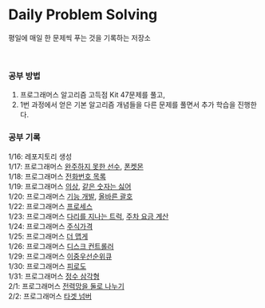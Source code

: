 # Daily Problem Solving

평일에 매일 한 문제씩 푸는 것을 기록하는 저장소    

<br/>

### 공부 방법

1. 프로그래머스 알고리즘 고득점 Kit 47문제를 풀고,
2. 1번 과정에서 얻은 기본 알고리즘 개념들을 다른 문제를 풀면서 추가 학습을 진행한다.

### 공부 기록

1/16: 레포지토리 생성  
1/17: 프로그래머스 [완주하지 못한 선수](https://school.programmers.co.kr/learn/courses/30/lessons/42576), [폰켓몬](https://school.programmers.co.kr/learn/courses/30/lessons/1845)  
1/18: 프로그래머스 [전화번호 목록](https://school.programmers.co.kr/learn/courses/30/lessons/42577)  
1/19: 프로그래머스 [의상](https://school.programmers.co.kr/learn/courses/30/lessons/42578), [같은 숫자는 싫어](https://school.programmers.co.kr/learn/courses/30/lessons/12906)  
1/20: 프로그래머스 [기능 개발](https://school.programmers.co.kr/learn/courses/30/lessons/42586), [올바른 괄호](https://school.programmers.co.kr/learn/courses/30/lessons/12909)  
1/22: 프로그래머스 [프로세스](https://school.programmers.co.kr/learn/courses/30/lessons/42587)  
1/23: 프로그래머스 [다리를 지나는 트럭](https://school.programmers.co.kr/learn/courses/30/lessons/42583), [주차 요금 계산](https://school.programmers.co.kr/learn/courses/30/lessons/92341)  
1/24: 프로그래머스 [주식가격](https://school.programmers.co.kr/learn/courses/30/lessons/42584)  
1/25: 프로그래머스 [더 맵게](https://school.programmers.co.kr/learn/courses/30/lessons/42626)  
1/26: 프로그래머스 [디스크 컨트롤러](https://school.programmers.co.kr/learn/courses/30/lessons/42627)  
1/29: 프로그래머스 [이중우선순위큐](https://school.programmers.co.kr/learn/courses/30/lessons/42628)  
1/30: 프로그래머스 [피로도](https://school.programmers.co.kr/learn/courses/30/lessons/87946)  
1/31: 프로그래머스 [정수 삼각형](https://school.programmers.co.kr/learn/courses/30/lessons/43105)  
2/1: 프로그래머스 [전력망을 둘로 나누기](https://school.programmers.co.kr/learn/courses/30/lessons/86971)  
2/2: 프로그래머스 [타겟 넘버](https://school.programmers.co.kr/learn/courses/30/lessons/43165)  





